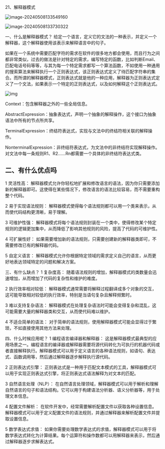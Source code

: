 21、解释器模式

![image-20240508133549160](C:\Users\75414\AppData\Roaming\Typora\typora-user-images\image-20240508133549160.png)

![image-20240508133730322](C:\Users\75414\AppData\Roaming\Typora\typora-user-images\image-20240508133730322.png)

一、什么是解释器模式？
给定一个语言，定义它的文法的一种表示，并定义一个解释器，这个解释器使用该表示来解释语言中的句子。

如果在一个系统中需要匹配字符的需求在软件的很多地方都会使用，而且行为之间都非常类似，过去的做法是针对特定的需求，编写特定的函数，比如判断Email、匹配电话号码等等，与其为每一个特定需求都写一个算法函数，不如使用一种通用的搜索算法来解释执行一个正则表达式，该正则表达式定义了待匹配字符串的集合。而所谓的解释器模式，正则表达式就是他的一种应用，解释器为正则表达式定义了一个文法，如果表示一个特定的正则表达式，以及如何解释这个正则表达式。


![img](https://img-blog.csdnimg.cn/img_convert/e87026fe4f2be466a3cc3b9649492c63.png)

Context：包含解释器之外的一些全局信息。

AbstractExpression：抽象表达式，声明一个抽象的解释操作，这个接口为抽象语法中所有的节点所共享。

TerminalExpression：终结符表达式，实现与文法中的终结符相关联的解释操作。

NonterminalExpression：非终结符表达式，为文法中的非终结符实现解释操作。对文法中每一条规则R1、R2……Rn都需要一个具体的非终结符表达式类。


## 二、有什么优点吗

1 灵活性高： 解释器模式允许你轻松地扩展和修改语言的语法，因为你只需要添加新的解释器即可。这使得在某些情况下，修改语言的语法比较容易，而不需要重构整个代码。

2 易于实现语法规则： 解释器模式使得每个语法规则都可以用一个类来表示，从而使代码结构更清晰，易于理解。

3 可维护性强： 解释器模式将每个语法规则封装在一个类中，使得修改某个特定规则的逻辑更加集中，从而降低了影响其他规则的风险，提高了代码的可维护性。

4 可扩展性好： 如果需要增加新的语法规则，只需要创建新的解释器类即可，不需要修改已有的解释器代码。

5 自定义语言： 解释器模式允许你根据特定领域的需求定义自己的语言，从而更好地表达领域特定的问题和解决方案。

三、有什么缺点？
1 复杂度高： 随着语法规则的增加，解释器模式的类数量会迅速增加，从而增加了代码的复杂性和维护的难度。

2 执行效率相对较低： 解释器模式通常需要将解释过程翻译成多个对象的交互，这可能导致相对较低的执行效率，特别是当语句复杂且解释频繁时。

3 难以支持复杂语法： 解释器模式在处理复杂语法时可能会变得复杂和混乱，这可能需要大量的解释器类和交互，从而使代码难以维护。

4 不适合简单的语法： 对于简单的语法规则，使用解释器模式可能会显得过于繁琐，不如直接使用其他方法来处理。

四、什么时候应用呢？
1 编程语言编译器和解释器： 这是解释器模式最典型的应用场景之一。编程语言的编译器或解释器需要将源代码转化为可执行的机器代码或者直接解释执行。解释器模式可以用于定义语言的各种语法规则，如语句、表达式、函数调用等，然后通过解释器逐步解释执行源代码。

2 正则表达式引擎： 正则表达式是一种用于匹配文本模式的工具，解释器模式可以用于实现正则表达式引擎，将正则表达式语法解释为对文本的匹配。

3 自然语言处理（NLP）： 在自然语言处理领域，解释器模式可以用于解析和理解自然语言的句子和语法结构。它可以用于构建语法分析器、语义分析器等，用于处理文本信息。

4 配置文件解析： 在软件开发中，经常需要解析配置文件以获取各种设置信息。解释器模式可以用于定义配置文件的语法规则，并通过解释器来解析配置文件并提取设置信息。

5 数学表达式求值： 如果你需要处理数学表达式的求值，解释器模式可以用于将数学表达式转化为计算结果。每个运算符和操作数都可以用解释器来表示，然后通过解释器逐步求解表达式。